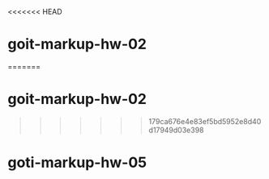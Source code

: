 <<<<<<< HEAD
# goit-markup-hw-02
=======
# goit-markup-hw-02
>>>>>>> 179ca676e4e83ef5bd5952e8d40d17949d03e398
# goti-markup-hw-05
